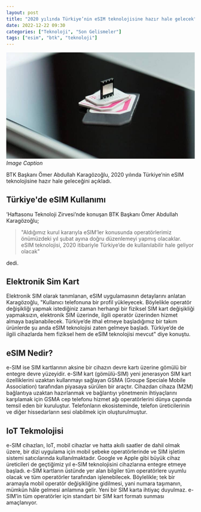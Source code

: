 ```yaml
---
layout: post
title: "2020 yılında Türkiye’nin eSIM teknolojisine hazır hale gelecek"
date: 2022-12-22 09:30
categories: ["Teknoloji", "Son Gelismeler"]
tags: ["esim", "btk", "teknoloji"]
---
```


![2020 yılında Türkiye’nin eSIM teknolojisine hazır hale gelecek](assets/img/2022-12-22-yilinda-turkiye-nin-esim-teknolojisine-hazir-hale-gelece.jpg)
_Image Caption_

BTK Başkanı Ömer Abdullah Karagözoğlu, 2020 yılında Türkiye’nin eSIM teknolojisine hazır hale geleceğini açıkladı.

## Türkiye'de eSIM Kullanımı
’Haftasonu Teknoloji Zirvesi’nde konuşan BTK Başkanı Ömer Abdullah Karagözoğlu; 

> "Aldığımız kurul kararıyla eSIM’ler konusunda operatörlerimiz önümüzdeki yıl şubat ayına doğru düzenlemeyi yapmış olacaklar. eSIM teknolojisi, 2020 itibariyle Türkiye’de de kullanılabilir hale geliyor olacak" 

dedi.

## Elektronik Sim Kart
Elektronik SIM olarak tanımlanan, eSIM uygulamasının detaylarını anlatan Karagözoğlu, "Kullanıcı telefonuna bir profil yükleyecek. Böylelikle operatör değişikliği yapmak istediğiniz zaman herhangi bir fiziksel SIM kart değişikliği yapmaksızın, elektronik SIM üzerinde, ilgili operatör üzerinden hizmet almaya başlanabilecek. Türkiye’de ithal etmeye başladığımız bir takım ürünlerde şu anda eSIM teknolojisi zaten gelmeye başladı. Türkiye’de de ilgili cihazlarda hem fiziksel hem de eSIM teknolojisi mevcut" diye konuştu.

## eSIM Nedir?
e-SIM ise SIM kartlarının aksine bir cihazın devre kartı üzerine gömülü bir entegre devre yüzeyidir. e-SIM kart (gömülü-SIM) yeni jenerasyon SIM kart özelliklerini uzaktan kullanmayı sağlayan GSMA (Groupe Speciale Mobile Association) tarafından piyasaya sürülen bir araçtır. Cihazdan cihaza (M2M) bağlantıya uzaktan hazırlanmak ve bağlantıyı yönetmenin ihtiyaçlarını karşılamak için GSMA cep telefonu hizmet ağı operatörlerini dünya çapında temsil eden bir kuruluştur. Telefonların ekosisteminde, telefon üreticilerinin ve diğer hissedarların sesi olabilmek için oluşturulmuştur.

## IoT Tekmolojisi
e-SIM cihazları, IoT, mobil cihazlar ve hatta akıllı saatler de dahil olmak üzere, bir dizi uygulama için mobil şebeke operatörlerinde ve SIM işletim sistemi satıcılarında kullanılmaktadır. Google ve Apple gibi büyük cihaz üreticileri de geçtiğimiz yıl e-SIM teknolojisini cihazlarına entegre etmeye başladı. e-SIM kartların üstünde yer alan bilgiler tüm operatörlere uyumlu olacak ve tüm operatörler tarafından işlenebilecek. Böylelikle; tek bir aramayla mobil operatör değişikliğine gidilmesi, yani numara taşımanın, mümkün hâle gelmesi anlamına gelir. Yeni bir SIM karta ihtiyaç duyulmaz. e-SIM’in tüm operatörler için standart bir SIM kart formatı sunması amaçlanıyor. 
    